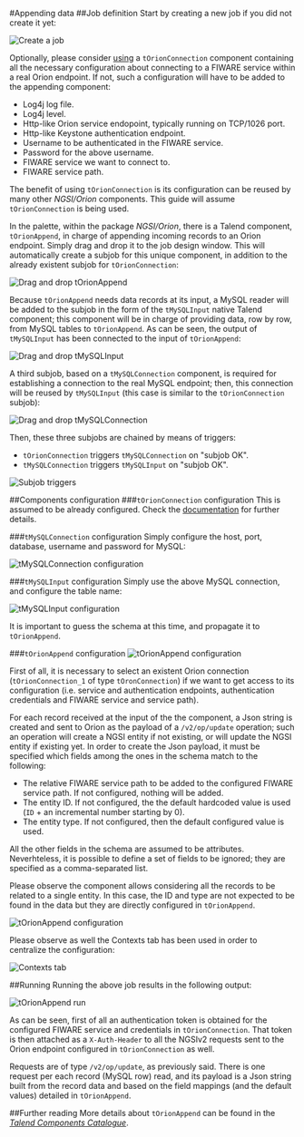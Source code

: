 #Appending data
##Job definition
Start by creating a new job if you did not create it yet:

![Create a job](./images/create_job.png)

Optionally, please consider [using](./creating_orion_connection.md) a `tOrionConnection` component containing all the necessary configuration about connecting to a FIWARE service within a real Orion endpoint. If not, such a configuration will have to be added to the appending component:

* Log4j log file.
* Log4j level.
* Http-like Orion service endopoint, typically running on TCP/1026 port.
* Http-like Keystone authentication endpoint.
* Username to be authenticated in the FIWARE service.
* Password for the above username.
* FIWARE service we want to connect to.
* FIWARE service path.

The benefit of using `tOrionConnection` is its configuration can be reused by many other <i>NGSI/Orion</i> components. This guide will assume `tOrionConnection` is being used.

In the palette, within the package <i>NGSI/Orion</i>, there is a Talend component, `tOrionAppend`, in charge of appending incoming records to an Orion endpoint. Simply drag and drop it to the job design window. This will automatically create a subjob for this unique component, in addition to the already existent subjob for `tOrionConnection`:

![Drag and drop tOrionAppend](./images/t_orion_append_add.png)

Because `tOrionAppend` needs data records at its input, a MySQL reader will be added to the subjob in the form of the `tMySQLInput` native Talend component; this component will be in charge of providing data, row by row, from MySQL tables to `tOrionAppend`. As can be seen, the output of `tMySQLInput` has been connected to the input of `tOrionAppend`:

![Drag and drop tMySQLInput](./images/t_orion_append_add_t_mysql_input.png)

A third subjob, based on a `tMySQLConnection` component, is required for establishing a connection to the real MySQL endpoint; then, this connection will be reused by `tMySQLInput` (this case is similar to the `tOrionConnection` subjob):

![Drag and drop tMySQLConnection](./images/t_orion_append_add_t_mysql_connection.png)

Then, these three subjobs are chained by means of triggers:

* `tOrionConnection` triggers `tMySQLConnection` on "subjob OK".
* `tMySQLConnection` triggers `tMySQLInput` on "subjob OK".

![Subjob triggers](./images/t_orion_append_subjob_triggers.png)

##Components configuration
###`tOrionConnection` configuration
This is assumed to be already configured. Check the [documentation](./creating_orion_connection.md) for further details.

###`tMySQLConnection` configuration
Simply configure the host, port, database, username and password for MySQL:

![tMySQLConnection configuration](./images/t_orion_append_t_mysql_connection_conf.png)

###`tMySQLInput` configuration
Simply use the above MySQL connection, and configure the table name:

![tMySQLInput configuration](./images/t_orion_append_t_mysql_input_conf.png)

It is important to guess the schema at this time, and propagate it to `tOrionAppend`.

###`tOrionAppend` configuration
![tOrionAppend configuration](./images/t_orion_append_conf.png)

First of all, it is necessary to select an existent Orion connection (`tOrionConnection_1` of type `tOronConnection`) if we want to get access to its configuration (i.e. service and authentication endpoints, authentication credentials and FIWARE service and service path).

For each record received at the input of the the component, a Json string is created and sent to Orion as the payload of a `/v2/op/update` operation; such an operation will create a NGSI entity if not existing, or will update the NGSI entity if existing yet. In order to create the Json payload, it must be specified which fields among the ones in the schema match to the following:

* The relative FIWARE service path to be added to the configured FIWARE service path. If not configured, nothing will be added.
* The entity ID. If not configured, the the default hardcoded value is used (`ID` + an incremental number starting by 0).
* The entity type. If not configured, then the default configured value is used.

All the other fields in the schema are assumed to be attributes. Neverhteless, it is possible to define a set of fields to be ignored; they are specified as a comma-separated list.

Please observe the component allows considering all the records to be related to a single entity. In this case, the ID and type are not expected to be found in the data but they are directly configured in `tOrionAppend`.

![tOrionAppend configuration](./images/t_orion_append_conf_alt.png)

Please observe as well the Contexts tab has been used in order to centralize the configuration:

![Contexts tab](./images/t_orion_x_contexts.png)

##Running
Running the above job results in the following output:

![tOrionAppend run](./images/t_orion_append_run.png)

As can be seen, first of all an authentication token is obtained for the configured FIWARE service and credentials in `tOrionConnection`. That token is then attached as a `X-Auth-Header` to all the NGSIv2 requests sent to the Orion endpoint configured in `tOrionConnection` as well.

Requests are of type `/v2/op/update`, as previously said. There is one request per each record (MySQL row) read, and its payload is a Json string built from the record data and based on the field mappings (and the default values) detailed in `tOrionAppend`.

##Further reading
More details about `tOrionAppend` can be found in the [<i>Talend Components Catalogue</i>](../talend_components_catalogue/t_orion_append.md).